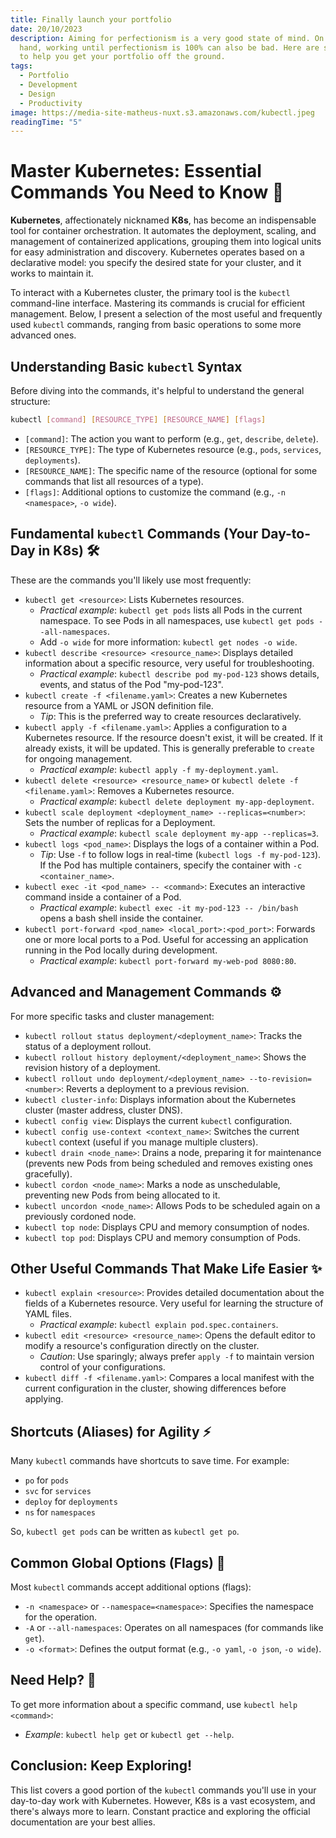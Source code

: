 ```yaml
---
title: Finally launch your portfolio
date: 20/10/2023
description: Aiming for perfectionism is a very good state of mind. On the other
  hand, working until perfectionism is 100% can also be bad. Here are some tips
  to help you get your portfolio off the ground.
tags:
  - Portfolio
  - Development
  - Design
  - Productivity
image: https://media-site-matheus-nuxt.s3.amazonaws.com/kubectl.jpeg
readingTime: "5"
---
```


# Master Kubernetes: Essential Commands You Need to Know 🚀

**Kubernetes**, affectionately nicknamed **K8s**, has become an indispensable tool for container orchestration. It automates the deployment, scaling, and management of containerized applications, grouping them into logical units for easy administration and discovery. Kubernetes operates based on a declarative model: you specify the desired state for your cluster, and it works to maintain it.

To interact with a Kubernetes cluster, the primary tool is the `kubectl` command-line interface. Mastering its commands is crucial for efficient management. Below, I present a selection of the most useful and frequently used `kubectl` commands, ranging from basic operations to some more advanced ones.

## Understanding Basic `kubectl` Syntax

Before diving into the commands, it's helpful to understand the general structure:

```bash
kubectl [command] [RESOURCE_TYPE] [RESOURCE_NAME] [flags]
```

- `[command]`: The action you want to perform (e.g., `get`, `describe`, `delete`).
- `[RESOURCE_TYPE]`: The type of Kubernetes resource (e.g., `pods`, `services`, `deployments`).
- `[RESOURCE_NAME]`: The specific name of the resource (optional for some commands that list all resources of a type).
- `[flags]`: Additional options to customize the command (e.g., `-n <namespace>`, `-o wide`).

## Fundamental `kubectl` Commands (Your Day-to-Day in K8s) 🛠️

These are the commands you'll likely use most frequently:

- `kubectl get <resource>`: Lists Kubernetes resources.
  - _Practical example_: `kubectl get pods` lists all Pods in the current namespace. To see Pods in all namespaces, use `kubectl get pods --all-namespaces`.
  - Add `-o wide` for more information: `kubectl get nodes -o wide`.
- `kubectl describe <resource> <resource_name>`: Displays detailed information about a specific resource, very useful for troubleshooting.
  - _Practical example_: `kubectl describe pod my-pod-123` shows details, events, and status of the Pod "my-pod-123".
- `kubectl create -f <filename.yaml>`: Creates a new Kubernetes resource from a YAML or JSON definition file.
  - _Tip_: This is the preferred way to create resources declaratively.
- `kubectl apply -f <filename.yaml>`: Applies a configuration to a Kubernetes resource. If the resource doesn't exist, it will be created. If it already exists, it will be updated. This is generally preferable to `create` for ongoing management.
  - _Practical example_: `kubectl apply -f my-deployment.yaml`.
- `kubectl delete <resource> <resource_name>` or `kubectl delete -f <filename.yaml>`: Removes a Kubernetes resource.
  - _Practical example_: `kubectl delete deployment my-app-deployment`.
- `kubectl scale deployment <deployment_name> --replicas=<number>`: Sets the number of replicas for a Deployment.
  - _Practical example_: `kubectl scale deployment my-app --replicas=3`.
- `kubectl logs <pod_name>`: Displays the logs of a container within a Pod.
  - _Tip_: Use `-f` to follow logs in real-time (`kubectl logs -f my-pod-123`). If the Pod has multiple containers, specify the container with `-c <container_name>`.
- `kubectl exec -it <pod_name> -- <command>`: Executes an interactive command inside a container of a Pod.
  - _Practical example_: `kubectl exec -it my-pod-123 -- /bin/bash` opens a bash shell inside the container.
- `kubectl port-forward <pod_name> <local_port>:<pod_port>`: Forwards one or more local ports to a Pod. Useful for accessing an application running in the Pod locally during development.
  - _Practical example_: `kubectl port-forward my-web-pod 8080:80`.

## Advanced and Management Commands ⚙️

For more specific tasks and cluster management:

- `kubectl rollout status deployment/<deployment_name>`: Tracks the status of a deployment rollout.
- `kubectl rollout history deployment/<deployment_name>`: Shows the revision history of a deployment.
- `kubectl rollout undo deployment/<deployment_name> --to-revision=<number>`: Reverts a deployment to a previous revision.
- `kubectl cluster-info`: Displays information about the Kubernetes cluster (master address, cluster DNS).
- `kubectl config view`: Displays the current `kubectl` configuration.
- `kubectl config use-context <context_name>`: Switches the current `kubectl` context (useful if you manage multiple clusters).
- `kubectl drain <node_name>`: Drains a node, preparing it for maintenance (prevents new Pods from being scheduled and removes existing ones gracefully).
- `kubectl cordon <node_name>`: Marks a node as unschedulable, preventing new Pods from being allocated to it.
- `kubectl uncordon <node_name>`: Allows Pods to be scheduled again on a previously cordoned node.
- `kubectl top node`: Displays CPU and memory consumption of nodes.
- `kubectl top pod`: Displays CPU and memory consumption of Pods.

## Other Useful Commands That Make Life Easier ✨

- `kubectl explain <resource>`: Provides detailed documentation about the fields of a Kubernetes resource. Very useful for learning the structure of YAML files.
  - _Practical example_: `kubectl explain pod.spec.containers`.
- `kubectl edit <resource> <resource_name>`: Opens the default editor to modify a resource's configuration directly on the cluster.
  - _Caution_: Use sparingly; always prefer `apply -f` to maintain version control of your configurations.
- `kubectl diff -f <filename.yaml>`: Compares a local manifest with the current configuration in the cluster, showing differences before applying.

## Shortcuts (Aliases) for Agility ⚡

Many `kubectl` commands have shortcuts to save time. For example:

- `po` for `pods`
- `svc` for `services`
- `deploy` for `deployments`
- `ns` for `namespaces`

So, `kubectl get pods` can be written as `kubectl get po`.

## Common Global Options (Flags) 🚩

Most `kubectl` commands accept additional options (flags):

- `-n <namespace>` or `--namespace=<namespace>`: Specifies the namespace for the operation.
- `-A` or `--all-namespaces`: Operates on all namespaces (for commands like `get`).
- `-o <format>`: Defines the output format (e.g., `-o yaml`, `-o json`, `-o wide`).

## Need Help? 🤔

To get more information about a specific command, use `kubectl help <command>`:

- _Example_: `kubectl help get` or `kubectl get --help`.

## Conclusion: Keep Exploring!

This list covers a good portion of the `kubectl` commands you'll use in your day-to-day work with Kubernetes. However, K8s is a vast ecosystem, and there's always more to learn. Constant practice and exploring the official documentation are your best allies.
